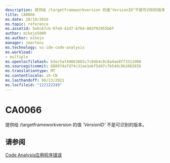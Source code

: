 ```yaml
---
description: 提供给 /targetframeworkversion 的值"VersionID"不是可识别的版本。
title: CA0066
ms.date: 10/19/2016
ms.topic: reference
ms.assetid: 5e6c67cb-97e9-42d7-b764-803f92955b6f
author: mikejo5000
ms.author: mikejo
manager: jmartens
ms.technology: vs-ide-code-analysis
ms.workload:
- multiple
ms.openlocfilehash: b3ec5af490638b5c7c84b4c8c8a4ae8ff3312d08
ms.sourcegitcommit: 68897da7d74c31ae1ebf5d47c7b5ddc9b108265b
ms.translationtype: MT
ms.contentlocale: zh-CN
ms.lasthandoff: 08/13/2021
ms.locfileid: "122122249"
---
```

# <a name="ca0066"></a>CA0066
提供给 /targetframeworkversion 的值 *'VersionID'* 不是可识别的版本。

## <a name="see-also"></a>请参阅
[Code Analysis应用程序错误](../code-quality/code-analysis-application-errors.md)
